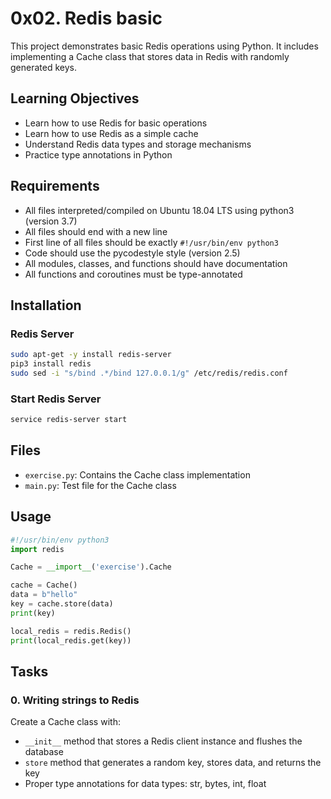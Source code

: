 # 0x02. Redis basic

This project demonstrates basic Redis operations using Python. It includes implementing a Cache class that stores data in Redis with randomly generated keys.

## Learning Objectives

- Learn how to use Redis for basic operations
- Learn how to use Redis as a simple cache
- Understand Redis data types and storage mechanisms
- Practice type annotations in Python

## Requirements

- All files interpreted/compiled on Ubuntu 18.04 LTS using python3 (version 3.7)
- All files should end with a new line
- First line of all files should be exactly `#!/usr/bin/env python3`
- Code should use the pycodestyle style (version 2.5)
- All modules, classes, and functions should have documentation
- All functions and coroutines must be type-annotated

## Installation

### Redis Server

```bash
sudo apt-get -y install redis-server
pip3 install redis
sudo sed -i "s/bind .*/bind 127.0.0.1/g" /etc/redis/redis.conf
```

### Start Redis Server

```bash
service redis-server start
```

## Files

- `exercise.py`: Contains the Cache class implementation
- `main.py`: Test file for the Cache class

## Usage

```python
#!/usr/bin/env python3
import redis

Cache = __import__('exercise').Cache

cache = Cache()
data = b"hello"
key = cache.store(data)
print(key)

local_redis = redis.Redis()
print(local_redis.get(key))
```

## Tasks

### 0. Writing strings to Redis

Create a Cache class with:

- `__init__` method that stores a Redis client instance and flushes the database
- `store` method that generates a random key, stores data, and returns the key
- Proper type annotations for data types: str, bytes, int, float
